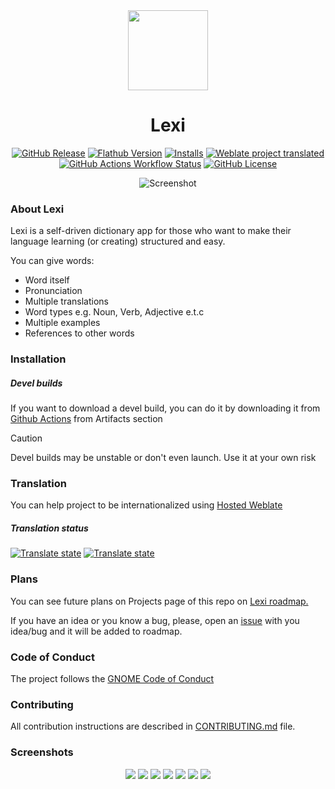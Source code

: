 <div align="center">

<img src="data/icons/hicolor/scalable/apps/io.github.dzheremi2.lexi.svg" width="128" height="128">

# Lexi
[flathub-url]: https://flathub.org/apps/io.github.dzheremi2.lexi
[installs-img]: https://img.shields.io/flathub/downloads/io.github.dzheremi2.lexi?style=for-the-badge&color=gree&logo=flathub

[![GitHub Release](https://img.shields.io/github/v/release/Dzheremi2/Lexi?style=for-the-badge&color=000B3C&logo=github)](https://github.com/Dzheremi2/Lexi/releases/latest)
<a href="https://flathub.org/apps/io.github.dzheremi2.lexi"><img alt="Flathub Version" src="https://img.shields.io/flathub/v/io.github.dzheremi2.lexi?style=for-the-badge&logo=flathub&color=lightblue"></a>
[![Installs][installs-img]][flathub-url]
[![Weblate project translated](https://img.shields.io/weblate/progress/lexi?style=for-the-badge&logo=weblate&logoColor=white&logoSize=auto&color=magenta&cacheSeconds=600)](https://hosted.weblate.org/projects/lexi/lexi/)
<a href="https://github.com/Dzheremi2/Lexi/actions"><img alt="GitHub Actions Workflow Status" src="https://img.shields.io/github/actions/workflow/status/Dzheremi2/Lexi/.github%2Fworkflows%2Fbundle.yml?style=for-the-badge&logo=github"></a>
[![GitHub License](https://img.shields.io/github/license/Dzheremi2/Lexi?style=for-the-badge&color=C25D00)](https://github.com/Dzheremi2/Lexi/blob/master/LICENSE)

![Screenshot](docs/screenshots/winB.png)

</div>

### About Lexi
Lexi is a self-driven dictionary app for those who want to make their language learning (or creating) structured and easy.

<p>You can give words:</p>
<ul>
  <li>Word itself</li>
  <li>Pronunciation</li>
  <li>Multiple translations</li>
  <li>Word types e.g. Noun, Verb, Adjective e.t.c</li>
  <li>Multiple examples</li>
  <li>References to other words</li>
</ul>

### Installation

##### *Devel builds*

If you want to download a devel build, you can do it by downloading it from [Github Actions](https://github.com/Dzheremi2/Lexi/actions) from Artifacts section

>[!CAUTION]
>Devel builds may be unstable or don't even launch. Use it at your own risk

### Translation
You can help project to be internationalized using [Hosted Weblate](https://hosted.weblate.org/projects/lexi/lexi/)

##### Translation status

[![Translate state](https://hosted.weblate.org/widget/lexi/lexi/287x66-black.png)](https://hosted.weblate.org/engage/lexi/)
[![Translate state](https://hosted.weblate.org/widget/lexi/lexi/multi-auto.svg)](https://hosted.weblate.org/engage/lexi/)

### Plans
You can see future plans on Projects page of this repo on [Lexi roadmap.](https://github.com/users/Dzheremi2/projects/3)

If you have an idea or you know a bug, please, open an [issue](https://github.com/Dzheremi2/Lexi/issues) with you idea/bug and it will be added to roadmap.

### Code of Conduct
The project follows the [GNOME Code of Conduct](https://conduct.gnome.org)

### Contributing
All contribution instructions are described in [CONTRIBUTING.md](https://github.com/Dzheremi2/Lexi/blob/master/CONTRIBUTING.md) file.

### Screenshots
<div align="center">

![](docs/screenshots/winW.png)
![](docs/screenshots/filterB.png)
![](docs/screenshots/filterW.png)
![](docs/screenshots/refsortB.png)
![](docs/screenshots/refsortW.png)
![](docs/screenshots/winCB.png)
![](docs/screenshots/winCW.png)

</div>